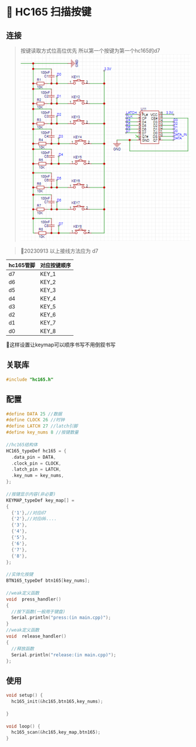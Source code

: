 # :hammer: HC165 扫描按键

## 连接
>按键读取方式位高位优先 所以第一个按键为第一个hc165的d7
![Alt text](image.png)

> :book:20230913 以上接线方法应为 d7 
> 
| hc165管脚      | 对应按键顺序 |
| ----------- | ----------- |
| d7      | KEY_1       |
| d6      | KEY_2       |
| d5      | KEY_3       |
| d4      | KEY_4       |
| d3      | KEY_5       |
| d2      | KEY_6       |
| d1      | KEY_7       |
| d0      | KEY_8       |

:hammer:这样设置让keymap可以顺序书写不用倒叙书写




## 关联库

```c
#include "hc165.h"
```

## 配置

```c
#define DATA 25 //数据
#define CLOCK 26 //时钟
#define LATCH 27 //latch引脚
#define key_nums 8 //按键数量

//hc165结构体
HC165_typeDef hc165 = {
  .data_pin = DATA,
  .clock_pin = CLOCK,
  .latch_pin = LATCH,
  .key_num = key_nums,
};

//按键显示内容(非必要)
KEYMAP_typeDef key_map[] = 
{
  {'1'},//对应d7
  {'2'},//对应d6....
  {'3'},
  {'4'},
  {'5'},
  {'6'},
  {'7'},
  {'8'},
};

//实体化按键
BTN165_typeDef btn165[key_nums];

//weak定义函数
void  press_handler()
{
  //按下函数(一般用于键盘)  
  Serial.println("press:(in main.cpp)");
}
//weak定义函数
void  release_handler()
{
  //释放函数  
  Serial.println("release:(in main.cpp)");
};

```

## 使用
```c
void setup() {
  hc165_init(&hc165,btn165,key_nums);
  
}

void loop() {
  hc165_scan(&hc165,key_map,btn165);
}
```

